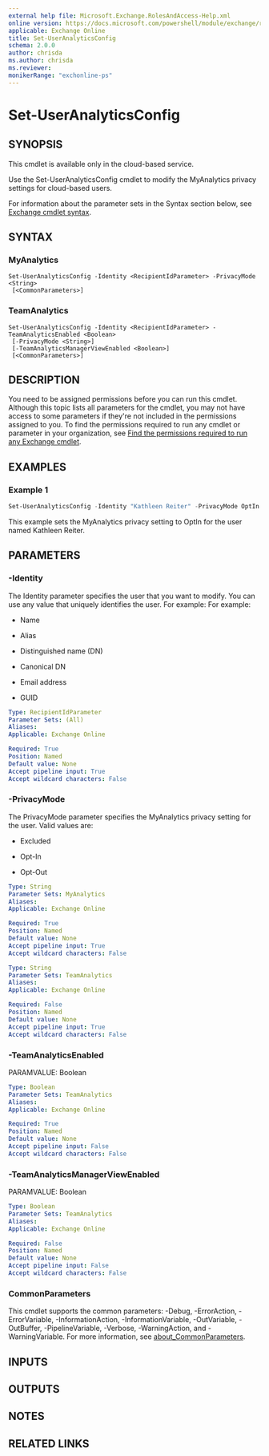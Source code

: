 ```yaml
---
external help file: Microsoft.Exchange.RolesAndAccess-Help.xml
online version: https://docs.microsoft.com/powershell/module/exchange/reporting/set-useranalyticsconfig
applicable: Exchange Online
title: Set-UserAnalyticsConfig
schema: 2.0.0
author: chrisda
ms.author: chrisda
ms.reviewer:
monikerRange: "exchonline-ps"
---
```


# Set-UserAnalyticsConfig

## SYNOPSIS
This cmdlet is available only in the cloud-based service.

Use the Set-UserAnalyticsConfig cmdlet to modify the MyAnalytics privacy settings for cloud-based users.

For information about the parameter sets in the Syntax section below, see [Exchange cmdlet syntax](https://docs.microsoft.com/powershell/exchange/exchange-server/exchange-cmdlet-syntax).

## SYNTAX

### MyAnalytics
```
Set-UserAnalyticsConfig -Identity <RecipientIdParameter> -PrivacyMode <String>
 [<CommonParameters>]
```

### TeamAnalytics
```
Set-UserAnalyticsConfig -Identity <RecipientIdParameter> -TeamAnalyticsEnabled <Boolean>
 [-PrivacyMode <String>]
 [-TeamAnalyticsManagerViewEnabled <Boolean>]
 [<CommonParameters>]
```

## DESCRIPTION
You need to be assigned permissions before you can run this cmdlet. Although this topic lists all parameters for the cmdlet, you may not have access to some parameters if they're not included in the permissions assigned to you. To find the permissions required to run any cmdlet or parameter in your organization, see [Find the permissions required to run any Exchange cmdlet](https://docs.microsoft.com/powershell/exchange/exchange-server/find-exchange-cmdlet-permissions).

## EXAMPLES

### Example 1
```powershell
Set-UserAnalyticsConfig -Identity "Kathleen Reiter" -PrivacyMode OptIn
```

This example sets the MyAnalytics privacy setting to OptIn for the user named Kathleen Reiter.

## PARAMETERS

### -Identity
The Identity parameter specifies the user that you want to modify. You can use any value that uniquely identifies the user. For example: For example:

- Name

- Alias

- Distinguished name (DN)

- Canonical DN

- Email address

- GUID

```yaml
Type: RecipientIdParameter
Parameter Sets: (All)
Aliases:
Applicable: Exchange Online

Required: True
Position: Named
Default value: None
Accept pipeline input: True
Accept wildcard characters: False
```

### -PrivacyMode
The PrivacyMode parameter specifies the MyAnalytics privacy setting for the user. Valid values are:

- Excluded

- Opt-In

- Opt-Out

```yaml
Type: String
Parameter Sets: MyAnalytics
Aliases:
Applicable: Exchange Online

Required: True
Position: Named
Default value: None
Accept pipeline input: True
Accept wildcard characters: False
```

```yaml
Type: String
Parameter Sets: TeamAnalytics
Aliases:
Applicable: Exchange Online

Required: False
Position: Named
Default value: None
Accept pipeline input: True
Accept wildcard characters: False
```

### -TeamAnalyticsEnabled
PARAMVALUE: Boolean

```yaml
Type: Boolean
Parameter Sets: TeamAnalytics
Aliases:
Applicable: Exchange Online

Required: True
Position: Named
Default value: None
Accept pipeline input: False
Accept wildcard characters: False
```

### -TeamAnalyticsManagerViewEnabled
PARAMVALUE: Boolean

```yaml
Type: Boolean
Parameter Sets: TeamAnalytics
Aliases:
Applicable: Exchange Online

Required: False
Position: Named
Default value: None
Accept pipeline input: False
Accept wildcard characters: False
```

### CommonParameters
This cmdlet supports the common parameters: -Debug, -ErrorAction, -ErrorVariable, -InformationAction, -InformationVariable, -OutVariable, -OutBuffer, -PipelineVariable, -Verbose, -WarningAction, and -WarningVariable. For more information, see [about_CommonParameters](https://go.microsoft.com/fwlink/p/?LinkID=113216).

## INPUTS

###  

## OUTPUTS

###  

## NOTES

## RELATED LINKS
